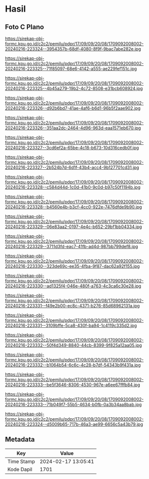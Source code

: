 # Hasil

## Foto C Plano

https://sirekap-obj-formc.kpu.go.id/c2c2/pemilu/pdpr/17/09/09/20/08/1709092008002-20240216-223324--3954357b-68df-4080-8f9f-9bac7abe282e.jpg

https://sirekap-obj-formc.kpu.go.id/c2c2/pemilu/pdpr/17/09/09/20/08/1709092008002-20240216-223325--71f85097-68e6-4142-a555-ae229fef151c.jpg

https://sirekap-obj-formc.kpu.go.id/c2c2/pemilu/pdpr/17/09/09/20/08/1709092008002-20240216-223325--4b45a279-19b2-4c72-8508-e31bcb608924.jpg

https://sirekap-obj-formc.kpu.go.id/c2c2/pemilu/pdpr/17/09/09/20/08/1709092008002-20240216-223326--d92b6bd7-41ae-4af6-b6d1-96b5f2aae902.jpg

https://sirekap-obj-formc.kpu.go.id/c2c2/pemilu/pdpr/17/09/09/20/08/1709092008002-20240216-223326--351aa2dc-2464-4d96-963d-eaa1571eb670.jpg

https://sirekap-obj-formc.kpu.go.id/c2c2/pemilu/pdpr/17/09/09/20/08/1709092008002-20240216-223327--3cd6ef2a-65be-4c18-b673-10d316cedb0f.jpg

https://sirekap-obj-formc.kpu.go.id/c2c2/pemilu/pdpr/17/09/09/20/08/1709092008002-20240216-223327--2b524b7d-6d1f-43b4-acc4-9b127701cd31.jpg

https://sirekap-obj-formc.kpu.go.id/c2c2/pemilu/pdpr/17/09/09/20/08/1709092008002-20240216-223328--c584d44d-1c0d-41b0-9c0d-b97c50f1194b.jpg

https://sirekap-obj-formc.kpu.go.id/c2c2/pemilu/pdpr/17/09/09/20/08/1709092008002-20240216-223328--b4560e4b-b3cf-4cc0-922e-7476dfde9b90.jpg

https://sirekap-obj-formc.kpu.go.id/c2c2/pemilu/pdpr/17/09/09/20/08/1709092008002-20240216-223329--06e83aa2-0197-4e4c-b652-29bf1bb04334.jpg

https://sirekap-obj-formc.kpu.go.id/c2c2/pemilu/pdpr/17/09/09/20/08/1709092008002-20240216-223329--3711d3fd-eac7-41fb-ad4d-987bb799def8.jpg

https://sirekap-obj-formc.kpu.go.id/c2c2/pemilu/pdpr/17/09/09/20/08/1709092008002-20240216-223330--323de69c-ee35-4fba-9f87-dac62a92f155.jpg

https://sirekap-obj-formc.kpu.go.id/c2c2/pemilu/pdpr/17/09/09/20/08/1709092008002-20240216-223330--ad1325f4-046e-480f-a763-4c3ca6c30e28.jpg

https://sirekap-obj-formc.kpu.go.id/c2c2/pemilu/pdpr/17/09/09/20/08/1709092008002-20240216-223331--f49e2b00-ec8c-4371-b276-85d68962131a.jpg

https://sirekap-obj-formc.kpu.go.id/c2c2/pemilu/pdpr/17/09/09/20/08/1709092008002-20240216-223331--3109bffe-5ca8-430f-ba94-1c4119c335d2.jpg

https://sirekap-obj-formc.kpu.go.id/c2c2/pemilu/pdpr/17/09/09/20/08/1709092008002-20240216-223332--50f4d349-8840-44cb-8399-9f825a12aa05.jpg

https://sirekap-obj-formc.kpu.go.id/c2c2/pemilu/pdpr/17/09/09/20/08/1709092008002-20240216-223332--b1064b54-6c6c-4c28-b7df-54343b9f431a.jpg

https://sirekap-obj-formc.kpu.go.id/c2c2/pemilu/pdpr/17/09/09/20/08/1709092008002-20240216-223333--be5f3646-8306-4530-967e-a6ee67fffb84.jpg

https://sirekap-obj-formc.kpu.go.id/c2c2/pemilu/pdpr/17/09/09/20/08/1709092008002-20240216-223333--71b049f7-55b5-4634-b0fb-0a3b34aa8bab.jpg

https://sirekap-obj-formc.kpu.go.id/c2c2/pemilu/pdpr/17/09/09/20/08/1709092008002-20240216-223324--d5009b65-717b-46a3-ae99-6656c5a43b79.jpg


## Metadata

| Key        | Value               |
| ---------- | ------------------- |
| Time Stamp | 2024-02-17 13:05:41 |
| Kode Dapil | 1701                |



